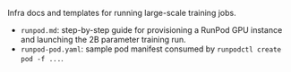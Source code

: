 Infra docs and templates for running large-scale training jobs.

- `runpod.md`: step-by-step guide for provisioning a RunPod GPU instance and launching the 2B parameter training run.
- `runpod-pod.yaml`: sample pod manifest consumed by `runpodctl create pod -f ...`.
